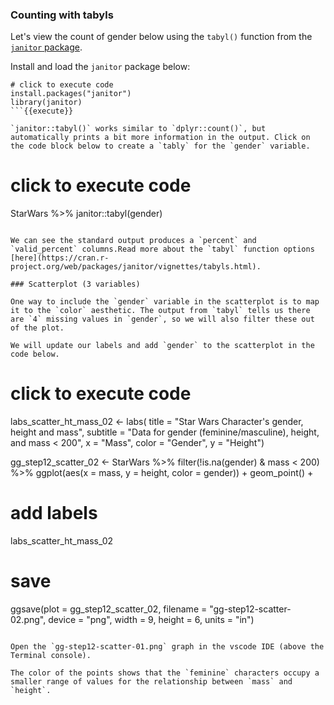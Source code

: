 ### Counting with tabyls

Let's view the count of gender below using the `tabyl()` function from the [`janitor` package](https://sfirke.github.io/janitor/).

Install and load the `janitor` package below: 

```
# click to execute code
install.packages("janitor")
library(janitor)
```{{execute}}

`janitor::tabyl()` works similar to `dplyr::count()`, but automatically prints a bit more information in the output. Click on the code block below to create a `tably` for the `gender` variable.

```
# click to execute code
StarWars %>%
  janitor::tabyl(gender) 
```{{execute}}

We can see the standard output produces a `percent` and `valid_percent` columns.Read more about the `tabyl` function options [here](https://cran.r-project.org/web/packages/janitor/vignettes/tabyls.html).

### Scatterplot (3 variables)

One way to include the `gender` variable in the scatterplot is to map it to the `color` aesthetic. The output from `tabyl` tells us there are `4` missing values in `gender`, so we will also filter these out of the plot.  

We will update our labels and add `gender` to the scatterplot in the code below.

```
# click to execute code
labs_scatter_ht_mass_02 <- labs(
  title = "Star Wars Character's gender, height and mass", 
  subtitle = "Data for gender (feminine/masculine), height, and mass < 200",
  x = "Mass", 
  color = "Gender",
  y = "Height")

gg_step12_scatter_02 <- StarWars %>% 
  filter(!is.na(gender) & mass < 200) %>% 
  ggplot(aes(x = mass, y = height, color = gender)) + 
  geom_point() +
  # add labels
  labs_scatter_ht_mass_02
# save
ggsave(plot = gg_step12_scatter_02,
       filename = "gg-step12-scatter-02.png",
       device = "png",
       width = 9,
       height = 6,
       units = "in")
```{{execute}}

Open the `gg-step12-scatter-01.png` graph in the vscode IDE (above the Terminal console). 

The color of the points shows that the `feminine` characters occupy a smaller range of values for the relationship between `mass` and `height`.


